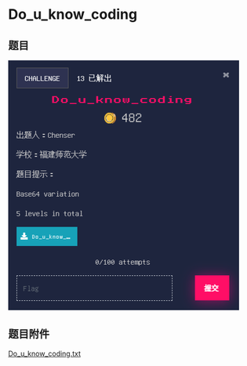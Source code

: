 # Do_u_know_coding

## 题目

![题目](images/题目.png)

## 题目附件

[Do_u_know_coding.txt](files/Do_u_know_coding.txt)